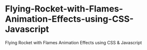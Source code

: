 # Flying-Rocket-with-Flames-Animation-Effects-using-CSS-Javascript
Flying Rocket with Flames Animation Effects using CSS &amp; Javascript
